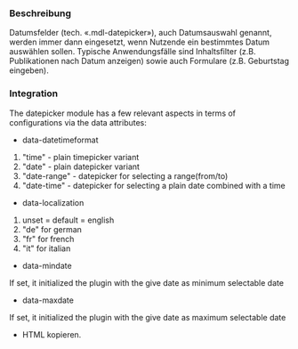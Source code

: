### Beschreibung

<p>Datumsfelder (tech. «.mdl-datepicker»), auch Datumsauswahl genannt, werden immer dann eingesetzt, wenn Nutzende ein bestimmtes Datum auswählen sollen. Typische Anwendungsfälle sind Inhaltsfilter (z.B. Publikationen nach Datum anzeigen) sowie auch Formulare (z.B. Geburtstag eingeben).</p> 

### Integration

The datepicker module has a few relevant aspects in terms of configurations via the data attributes:

- data-datetimeformat 
1. "time" -  plain timepicker variant
2. "date" -  plain datepicker variant
3. "date-range" -  datepicker for selecting a range(from/to)
4. "date-time" -  datepicker for selecting a plain date combined with a time

- data-localization
1. unset = default = english
2. "de" for german
3. "fr" for french
4. "it" for italian

- data-mindate

If set, it initialized the plugin with the give date as minimum selectable date

- data-maxdate

If set, it initialized the plugin with the give date as maximum selectable date

* HTML kopieren.

